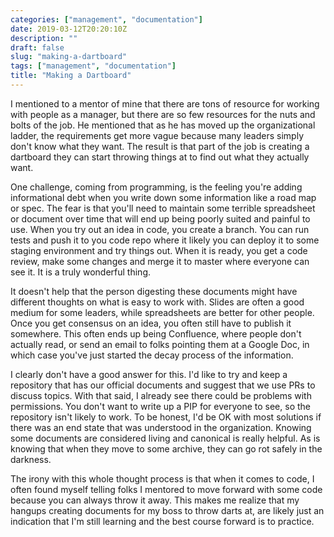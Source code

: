 ```yaml
---
categories: ["management", "documentation"]
date: 2019-03-12T20:20:10Z
description: ""
draft: false
slug: "making-a-dartboard"
tags: ["management", "documentation"]
title: "Making a Dartboard"
---
```



I mentioned to a mentor of mine that there are tons of resource for working with people as a manager, but there are so few resources for the nuts and bolts of the job. He mentioned that as he has moved up the organizational ladder, the requirements get more vague because many leaders simply don't know what they want. The result is that part of the job is creating a dartboard they can start throwing things at to find out what they actually want.

One challenge, coming from programming, is the feeling you're adding informational debt when you write down some information like a road map or spec. The fear is that you'll need to maintain some terrible spreadsheet or document over time that will end up being poorly suited and painful to use. When you try out an idea in code, you create a branch. You can run tests and push it to you code repo where it likely you can deploy it to some staging environment and try things out. When it is ready, you get a code review, make some changes and merge it to master where everyone can see it. It is a truly wonderful thing.

It doesn't help that the person digesting these documents might have different thoughts on what is easy to work with. Slides are often a good medium for some leaders, while spreadsheets are better for other people. Once you get consensus on an idea, you often still have to publish it somewhere. This often ends up being Confluence, where people don't actually read, or send an email to folks pointing them at a Google Doc, in which case you've just started the decay process of the information.

I clearly don't have a good answer for this. I'd like to try and keep a repository that has our official documents and suggest that we use PRs to discuss topics. With that said, I already see there could be problems with permissions. You don't want to write up a PIP for everyone to see, so the repository isn't likely to work. To be honest, I'd be OK with most solutions if there was an end state that was understood in the organization. Knowing some documents are considered living and canonical is really helpful. As is knowing that when they move to some archive, they can go rot safely in the darkness.

The irony with this whole thought process is that when it comes to code, I often found myself telling folks I mentored to move forward with some code because you can always throw it away. This makes me realize that my hangups creating documents for my boss to throw darts at, are likely just an indication that I'm still learning and the best course forward is to practice.
